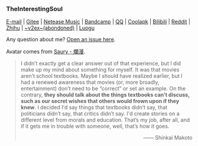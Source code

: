 ### TheInterestingSoul

[E-mail](mailto:wangpy01@outlook.com) | [Gitee](https://gitee.com/theinterestingsoul/) | [Netease Music](https://music.163.com/#/user/home?id=332988779) | [Bandcamp](https://bandcamp.com/theinterestingsoul) | [QQ](https://wpa.qq.com/msgrd?v=3&uin=1974224207&site=qqq&menu=yes) | [Coolapk](https://coolapk.com/u/2314114) | [Bilibili](https://space.bilibili.com/130892654) | [Reddit](https://www.reddit.com/user/TheInterestingSoul) | [Zhihu](https://www.zhihu.com/people/theinterestingsoul) | [~v2ex~(abondoned)](https://v2ex.com/member/tistest) | [Luogu](https://www.luogu.com.cn/user/240074)

Any question about me? [Open an issue here](https://github.com/TheInterestingSoul/TheInterestingSoul/issues/new).

Avatar comes from [Saury - 爛漫](https://saury.bandcamp.com/album/--17).

> I didn’t exactly get a clear answer out of that experience, but I did make up my mind about something for myself. It was that movies aren’t school textbooks. Maybe I should have realized earlier, but I had a renewed awareness that movies (or, more broadly, entertainment) don’t need to be “correct” or set an example. On the contrary, **they should talk about the things textbooks can’t discuss, such as our secret wishes that others would frown upon if they knew**. I decided I'd say things that textbooks didn’t say, that politicians didn’t say, that critics didn’t say. I'd create stories on a different level from morals and education. That’s my job, after all, and if it gets me in trouble with someone, well, that’s how it goes. 
> <div align="right"> —— Shinkai Makoto </div>
